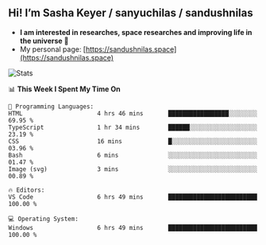 ## Hi! I’m Sasha Keyer / sanyuchilas / sandushnilas

- **I am interested in researches, space researches and improving life in the universe 🌠**  
- My personal page: [https://sandushnilas.space](https://sandushnilas.space)

![Stats](https://github-readme-stats.vercel.app/api?username=sanyuchilas&show_icons=true&theme=react&hide=issues&count_private=true&layout=compact)

<!--START_SECTION:waka-->
📊 **This Week I Spent My Time On** 

```text
💬 Programming Languages: 
HTML                     4 hrs 46 mins       █████████████████░░░░░░░░   69.95 % 
TypeScript               1 hr 34 mins        ██████░░░░░░░░░░░░░░░░░░░   23.19 % 
CSS                      16 mins             █░░░░░░░░░░░░░░░░░░░░░░░░   03.96 % 
Bash                     6 mins              ░░░░░░░░░░░░░░░░░░░░░░░░░   01.47 % 
Image (svg)              3 mins              ░░░░░░░░░░░░░░░░░░░░░░░░░   00.89 % 

🔥 Editors: 
VS Code                  6 hrs 49 mins       █████████████████████████   100.00 % 

💻 Operating System: 
Windows                  6 hrs 49 mins       █████████████████████████   100.00 % 
```


<!--END_SECTION:waka-->
